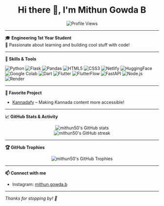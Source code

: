 <!-- Profile README for mithun50 -->

<h1 align="center">Hi there 👋, I'm Mithun Gowda B</h1>
<p align="center">
  <img src="https://komarev.com/ghpvc/?username=mithun50&label=Profile%20views&color=0e75b6&style=flat" alt="Profile Views"/>
</p>

---

🎓 **Engineering 1st Year Student**  
🌱 Passionate about learning and building cool stuff with code!

---

**🔧 Skills & Tools**

![Python](https://img.shields.io/badge/Python-FFD43B?style=for-the-badge&logo=python&logoColor=blue)
![Flask](https://img.shields.io/badge/Flask-000?style=for-the-badge&logo=flask&logoColor=white)
![Pandas](https://img.shields.io/badge/Pandas-150458?style=for-the-badge&logo=pandas&logoColor=white)
![HTML5](https://img.shields.io/badge/HTML5-E34F26?style=for-the-badge&logo=html5&logoColor=white)
![CSS3](https://img.shields.io/badge/CSS3-1572B6?style=for-the-badge&logo=css3&logoColor=white)
![Netlify](https://img.shields.io/badge/Netlify-00C7B7?style=for-the-badge&logo=netlify&logoColor=white)
![HuggingFace](https://img.shields.io/badge/HuggingFace-FFD21F?style=for-the-badge&logo=huggingface&logoColor=black)
![Google Colab](https://img.shields.io/badge/Colab-F9AB00?style=for-the-badge&logo=googlecolab&logoColor=white)
![Dart](https://img.shields.io/badge/Dart-0175C2?style=for-the-badge&logo=dart&logoColor=white)
![Flutter](https://img.shields.io/badge/Flutter-02569B?style=for-the-badge&logo=flutter&logoColor=white)
![FlutterFlow](https://img.shields.io/badge/FlutterFlow-0061F2?style=for-the-badge&logo=data:image/svg+xml;base64,PHN2ZyBmaWxsPSIjRkZGIiB3aWR0aD0iMzIiIGhlaWdodD0iMzIiIHZpZXdCb3g9IjAgMCAyNCAyNCI+PHBhdGggZD0iTTguNDIzIDEzLjE0M2w2LjU3NSA2LjU3NSA2LjU3NS02LjU3NUwxOC41OTUgMTRsLTYuMTc1IDYuMTc1LTYuMTc1LTYuMTc1eiIvPjxwYXRoIGQ9Ik04LjQyMyA1Ljg1N2w2LjU3NSA2LjU3NSA2LjU3NS02LjU3NUwxOC41OTUgMTBsLTYuMTc1IDYuMTc1LTYuMTc1LTYuMTc1eiIvPjwvc3ZnPg==&logoColor=white)
![FastAPI](https://img.shields.io/badge/FastAPI-009688?style=for-the-badge&logo=fastapi&logoColor=white)
![Node.js](https://img.shields.io/badge/Node.js-393?style=for-the-badge&logo=nodedotjs&logoColor=white)
![Render](https://img.shields.io/badge/Render-46E3B7?style=for-the-badge&logo=render&logoColor=white)


---

**🌟 Favorite Project**

- [Kannadafy](https://github.com/mithun50/Kannadafy) – Making Kannada content more accessible!
---

**📈 GitHub Stats & Activity**

<p align="center">
  <img src="https://github-readme-stats.vercel.app/api?username=mithun50&show_icons=true&theme=tokyonight" alt="mithun50's GitHub stats" />
  <br>
  <img src="https://github-readme-streak-stats.herokuapp.com/?user=mithun50&theme=tokyonight" alt="mithun50's GitHub streak" />
</p>

---

**🏆 GitHub Trophies**

<p align="center">
  <img src="https://github-profile-trophy.vercel.app/?username=mithun50&theme=tokyonight" alt="mithun50's GitHub Trophies"/>
</p>

---

**📫 Connect with me**

- Instagram: [mithun.gowda.b](https://instagram.com/mithun.gowda.b)

---

*Thanks for stopping by! 🚀*
